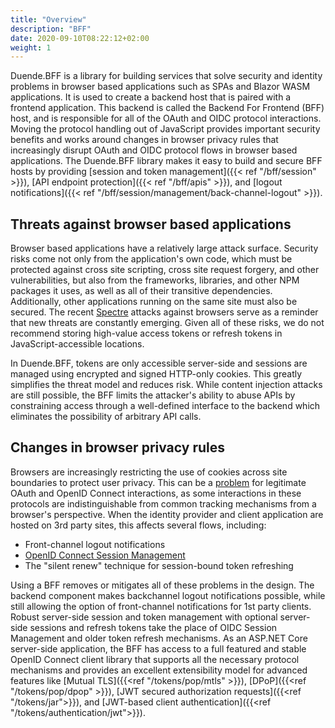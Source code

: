 ```yaml
---
title: "Overview"
description: "BFF"
date: 2020-09-10T08:22:12+02:00
weight: 1
---
```


Duende.BFF is a library for building services that solve security and identity problems in browser based applications such as SPAs and Blazor WASM applications. It is used to create a backend host that is paired with a frontend application. This backend is called the Backend For Frontend (BFF) host, and is responsible for all of the OAuth and OIDC protocol interactions. Moving the protocol handling out of JavaScript provides important security benefits and works around changes in browser privacy rules that increasingly disrupt OAuth and OIDC protocol flows in browser based applications. The Duende.BFF library makes it easy to build and secure BFF hosts by providing [session and token management]({{< ref "/bff/session" >}}), [API endpoint protection]({{< ref "/bff/apis" >}}), and [logout notifications]({{< ref "/bff/session/management/back-channel-logout" >}}).

## Threats against browser based applications

Browser based applications have a relatively large attack surface. Security risks come not only from the application's own code, which must be protected against cross site scripting, cross site request forgery, and other vulnerabilities, but also from the frameworks, libraries, and other NPM packages it uses, as well as all of their transitive dependencies. Additionally, other applications running on the same site must also be secured. The recent [Spectre](https://www.securityweek.com/google-releases-poc-exploit-browser-based-spectre-attack) attacks against browsers serve as a reminder that new threats are constantly emerging. Given all of these risks, we do not recommend storing high-value access tokens or refresh tokens in JavaScript-accessible locations.

In Duende.BFF, tokens are only accessible server-side and sessions are managed using encrypted and signed HTTP-only cookies. This greatly simplifies the threat model and reduces risk. While  content injection attacks are still possible, the BFF limits the attacker's ability to abuse APIs by constraining access through a well-defined interface to the backend which eliminates the possibility of arbitrary API calls.

## Changes in browser privacy rules
Browsers are increasingly restricting the use of cookies across site boundaries to protect user privacy. This can be a [problem](https://leastprivilege.com/2020/03/31/spas-are-dead/) for legitimate OAuth and OpenID Connect interactions, as some interactions in these protocols are indistinguishable from common tracking mechanisms from a browser's perspective. When the identity provider and client application are hosted on 3rd party sites, this affects several flows, including:

- Front-channel logout notifications
- [OpenID Connect Session Management](https://openid.net/specs/openid-connect-session-1_0.html)
- The "silent renew" technique for session-bound token refreshing

Using a BFF removes or mitigates all of these problems in the design. The backend component makes backchannel logout notifications possible, while still allowing the option of front-channel notifications for 1st party clients. Robust server-side session and token management with optional server-side sessions and refresh tokens take the place of OIDC Session Management and older token refresh mechanisms. As an ASP.NET Core server-side application, the BFF has access to a full featured and stable OpenID Connect client library that supports all the necessary protocol mechanisms and provides an excellent extensibility model for advanced features like [Mutual TLS]({{<ref "/tokens/pop/mtls" >}}), [DPoP]({{<ref "/tokens/pop/dpop" >}}), [JWT secured authorization requests]({{<ref "/tokens/jar">}}), and [JWT-based client authentication]({{<ref "/tokens/authentication/jwt">}}).
